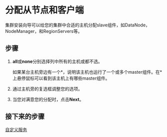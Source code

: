 # 分配从节点和客户端

集群安装向导可以给您的集群中合适的主机分配slave组件，如DataNode，NodeManager，和RegionServers等。

## 步骤

1. **all**或**none**分别选择列中所有的主机或都不选。

   如果某台主机旁边有一个\*，说明该主机也运行了一个或多个master组件。在\*上悬停鼠标可以看到该主机上有哪些master组件。

2. 通过主机旁的复选框调整您的选项。

3. 当您对满意您的分配时，点击**Next**。

## 接下来的步骤

[自定义服务](../11-customize-services/README.md)